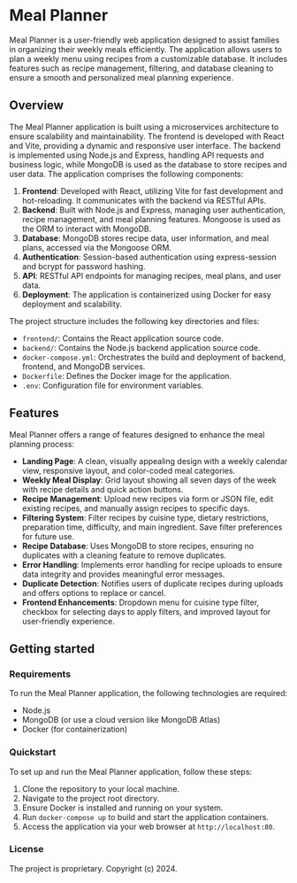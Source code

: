 # Meal Planner

Meal Planner is a user-friendly web application designed to assist families in organizing their weekly meals efficiently. The application allows users to plan a weekly menu using recipes from a customizable database. It includes features such as recipe management, filtering, and database cleaning to ensure a smooth and personalized meal planning experience.

## Overview

The Meal Planner application is built using a microservices architecture to ensure scalability and maintainability. The frontend is developed with React and Vite, providing a dynamic and responsive user interface. The backend is implemented using Node.js and Express, handling API requests and business logic, while MongoDB is used as the database to store recipes and user data. The application comprises the following components:

1. **Frontend**: Developed with React, utilizing Vite for fast development and hot-reloading. It communicates with the backend via RESTful APIs.
2. **Backend**: Built with Node.js and Express, managing user authentication, recipe management, and meal planning features. Mongoose is used as the ORM to interact with MongoDB.
3. **Database**: MongoDB stores recipe data, user information, and meal plans, accessed via the Mongoose ORM.
4. **Authentication**: Session-based authentication using express-session and bcrypt for password hashing.
5. **API**: RESTful API endpoints for managing recipes, meal plans, and user data.
6. **Deployment**: The application is containerized using Docker for easy deployment and scalability.

The project structure includes the following key directories and files:

- `frontend/`: Contains the React application source code.
- `backend/`: Contains the Node.js backend application source code.
- `docker-compose.yml`: Orchestrates the build and deployment of backend, frontend, and MongoDB services.
- `Dockerfile`: Defines the Docker image for the application.
- `.env`: Configuration file for environment variables.

## Features

Meal Planner offers a range of features designed to enhance the meal planning process:

- **Landing Page**: A clean, visually appealing design with a weekly calendar view, responsive layout, and color-coded meal categories.
- **Weekly Meal Display**: Grid layout showing all seven days of the week with recipe details and quick action buttons.
- **Recipe Management**: Upload new recipes via form or JSON file, edit existing recipes, and manually assign recipes to specific days.
- **Filtering System**: Filter recipes by cuisine type, dietary restrictions, preparation time, difficulty, and main ingredient. Save filter preferences for future use.
- **Recipe Database**: Uses MongoDB to store recipes, ensuring no duplicates with a cleaning feature to remove duplicates.
- **Error Handling**: Implements error handling for recipe uploads to ensure data integrity and provides meaningful error messages.
- **Duplicate Detection**: Notifies users of duplicate recipes during uploads and offers options to replace or cancel.
- **Frontend Enhancements**: Dropdown menu for cuisine type filter, checkbox for selecting days to apply filters, and improved layout for user-friendly experience.

## Getting started

### Requirements

To run the Meal Planner application, the following technologies are required:

- Node.js
- MongoDB (or use a cloud version like MongoDB Atlas)
- Docker (for containerization)

### Quickstart

To set up and run the Meal Planner application, follow these steps:

1. Clone the repository to your local machine.
2. Navigate to the project root directory.
3. Ensure Docker is installed and running on your system.
4. Run `docker-compose up` to build and start the application containers.
5. Access the application via your web browser at `http://localhost:80`.

### License

The project is proprietary. Copyright (c) 2024.
